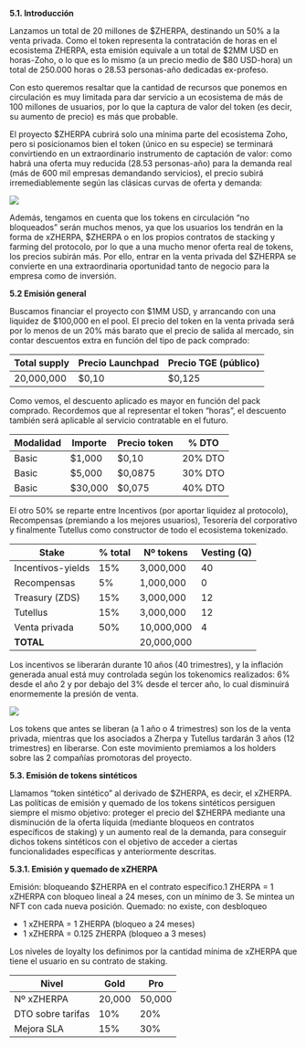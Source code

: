 **5.1. Introducción**

Lanzamos un total de 20 millones de $ZHERPA, destinando un 50% a la venta privada. Como el token representa la contratación de horas en el ecosistema ZHERPA, esta emisión equivale a un total de $2MM USD en horas-Zoho, o lo que es lo mismo (a un precio medio de $80 USD-hora) un total de 250.000 horas o 28.53 personas-año dedicadas ex-profeso. 

Con esto queremos resaltar que la cantidad de recursos que ponemos en circulación es muy limitada para dar servicio a un ecosistema de más de 100 millones de usuarios, por lo que la captura de valor del token (es decir, su aumento de precio) es más que probable.

El proyecto $ZHERPA cubrirá solo una mínima parte del ecosistema Zoho, pero si posicionamos bien el token (único en su especie) se terminará convirtiendo en un extraordinario instrumento de captación de valor: como habrá una oferta muy reducida (28.53 personas-año) para la demanda real (más de 600 mil empresas demandando servicios), el precio subirá irremediablemente según las clásicas curvas de oferta y demanda:

![](https://d1ddeojt5lrj1t.cloudfront.net/launchpads/zherpa/intro_token.png)

Además, tengamos en cuenta que los tokens en circulación “no bloqueados” serán muchos menos, ya que los usuarios los tendrán en la forma de xZHERPA, $ZHERPA o en los propios contratos de stacking y farming del protocolo, por lo que a una mucho menor oferta real de tokens, los precios subirán más. Por ello, entrar en la venta privada del $ZHERPA se convierte en una extraordinaria oportunidad tanto de negocio para la empresa como de inversión.

**5.2 Emisión general**

Buscamos financiar el proyecto con $1MM USD, y arrancando con una liquidez de $100,000 en el pool. El precio del token en la venta privada será por lo menos de un 20% más barato que el precio de salida al mercado, sin contar descuentos extra en función del tipo de pack comprado:

| Total supply | Precio Launchpad | Precio TGE (público) |
| -- | -- | -- |
| 20,000,000 | $0,10 | $0,125 |

Como vemos, el descuento aplicado es mayor en función del pack comprado. Recordemos que al representar el token “horas”, el descuento también será aplicable al servicio contratable en el futuro.

| Modalidad | Importe | Precio token | % DTO |
| -- | -- | -- | -- |
| Basic | $1,000 | $0,10 | 20% DTO |
| Basic | $5,000 | $0,0875 | 30% DTO |
| Basic | $30,000 | $0,075 | 40% DTO |

El otro 50% se reparte entre Incentivos (por aportar liquidez al protocolo), Recompensas (premiando a los mejores usuarios), Tesorería del corporativo y finalmente Tutellus como constructor de todo el ecosistema tokenizado.

| Stake | % total | Nº tokens | Vesting (Q) |
| -- | -- | -- | -- |
| Incentivos-yields | 15% | 3,000,000 | 40 |
| Recompensas | 5% | 1,000,000 | 0 |
| Treasury (ZDS) | 15% | 3,000,000 | 12 |
| Tutellus | 15% | 3,000,000 | 12 |
| Venta privada | 50% | 10,000,000 | 4 |
| **TOTAL** |  | 20,000,000 |  |

Los incentivos se liberarán durante 10 años (40 trimestres), y la inflación generada anual está muy controlada según los tokenomics realizados: 6% desde el año 2 y por debajo del 3% desde el tercer año, lo cual disminuirá enormemente la presión de venta.

![](https://d1ddeojt5lrj1t.cloudfront.net/launchpads/zherpa/emision_general.png)

Los tokens que antes se liberan (a 1 año o 4 trimestres) son los de la venta privada, mientras que los asociados a Zherpa y Tutellus tardarán 3 años (12 trimestres) en liberarse. Con este movimiento premiamos a los holders sobre las 2 compañías promotoras del proyecto.

**5.3. Emisión de tokens sintéticos**

Llamamos “token sintético” al derivado de $ZHERPA, es decir, el xZHERPA. Las políticas de emisión y quemado de los tokens sintéticos persiguen siempre el mismo objetivo: proteger el precio del $ZHERPA mediante una disminución de la oferta líquida (mediante bloqueos en contratos específicos de staking) y un aumento real de la demanda, para conseguir dichos tokens sintéticos con el objetivo de acceder a ciertas funcionalidades específicas y anteriormente descritas.

**5.3.1. Emisión y quemado de xZHERPA**

Emisión: bloqueando $ZHERPA en el contrato específico.1 ZHERPA = 1 xZHERPA con bloqueo lineal a 24 meses, con un mínimo de 3. Se mintea un NFT con cada nueva posición.
Quemado: no existe, con desbloqueo
- 1 xZHERPA = 1 ZHERPA (bloqueo a 24 meses)
- 1 xZHERPA = 0.125 ZHERPA (bloqueo a 3 meses)

Los niveles de loyalty los definimos por la cantidad mínima de xZHERPA que tiene el usuario en su contrato de staking.

| Nivel | Gold | Pro |
| -- | -- | -- | 
| Nº xZHERPA | 20,000 | 50,000 | 
| DTO sobre tarifas | 10% | 20% |
| Mejora SLA | 15% | 30% |
